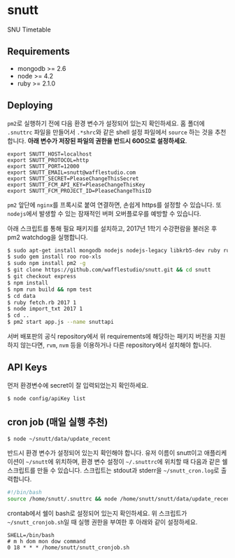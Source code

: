 # snutt
SNU Timetable

## Requirements
* mongodb >= 2.6
* node >= 4.2
* ruby >= 2.1.0

## Deploying

`pm2`로 실행하기 전에 다음 환경 변수가 설정되어 있는지 확인하세요. 홈 폴더에 `.snuttrc` 파일을 만들어서 `.*shrc`와 같은 shell 설정 파일에서 `source` 하는 것을 추천합니다. **아래 변수가 저장된 파일의 권한을 반드시 600으로 설정하세요**.
```
export SNUTT_HOST=localhost
export SNUTT_PROTOCOL=http
export SNUTT_PORT=12000
export SNUTT_EMAIL=snutt@wafflestudio.com
export SNUTT_SECRET=PleaseChangeThisSecret
export SNUTT_FCM_API_KEY=PleaseChangeThisKey
export SNUTT_FCM_PROJECT_ID=PleaseChangeThisID
```

`pm2` 앞단에 `nginx`를 프록시로 붙여 연결하면, 손쉽게 https를 설정할 수 있습니다. 또 `nodejs`에서 발생할 수 있는 잠재적인 버퍼 오버플로우를 예방할 수 있습니다.

아래 스크립트를 통해 필요 패키지를 설치하고, 2017년 1학기 수강편람을 불러온 후 pm2 watchdog을 실행합니다.
```sh
$ sudo apt-get install mongodb nodejs nodejs-legacy libkrb5-dev ruby ruby-dev gem zip
$ sudo gem install roo roo-xls
$ sudo npm install pm2 -g
$ git clone https://github.com/wafflestudio/snutt.git && cd snutt
$ git checkout express
$ npm install
$ npm run build && npm test
$ cd data
$ ruby fetch.rb 2017 1
$ node import_txt 2017 1
$ cd ..
$ pm2 start app.js --name snuttapi
```

서버 배포판의 공식 repository에서 위 requirements에 해당하는 패키지 버전을 지원하지 않는다면, `rvm`, `nvm` 등을 이용하거나 다른 repository에서 설치해야 합니다. 

## API Keys
먼저 환경변수에 secret이 잘 입력되었는지 확인하세요.
```sh
$ node config/apiKey list
```

## cron job (매일 실행 추천)
```sh
$ node ~/snutt/data/update_recent
```

반드시 환경 변수가 설정되어 있는지 확인해야 합니다. 유저 이름이 snutt이고 애플리케이션이 `~/snutt`에 위치하며, 환경 변수 설정이 `~/.snuttrc`에 위치할 때 다음과 같은 쉘 스크립트를 만들 수 있습니다. 스크립트는 stdout과 stderr을 `~/snutt_cron.log`로 출력합니다.

```bash
#!/bin/bash
source /home/snutt/.snuttrc && node /home/snutt/snutt/data/update_recent >> /home/snutt/snutt_cron.log 2>&1
```

crontab에서 쉘이 bash로 설정되어 있는지 확인하세요. 위 스크립트가 `~/snutt_cronjob.sh`일 때 실행 권한을 부여한 후  아래와 같이 설정하세요.

```
SHELL=/bin/bash
# m h dom mon dow command
0 18 * * * /home/snutt/snutt_cronjob.sh
```
